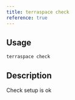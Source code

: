 ```yaml
---
title: terraspace check
reference: true
---
```


## Usage

    terraspace check

## Description

Check setup is ok



